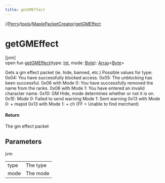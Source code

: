 ```yaml
---
title: getGMEffect
---
```

//[Perry](../../../index.html)/[tools](../index.html)/[MaplePacketCreator](index.html)/[getGMEffect](get-g-m-effect.html)



# getGMEffect



[jvm]\
open fun [getGMEffect](get-g-m-effect.html)(type: [Int](https://kotlinlang.org/api/latest/jvm/stdlib/kotlin/-int/index.html), mode: [Byte](https://kotlinlang.org/api/latest/jvm/stdlib/kotlin/-byte/index.html)): [Array](https://kotlinlang.org/api/latest/jvm/stdlib/kotlin/-array/index.html)<[Byte](https://kotlinlang.org/api/latest/jvm/stdlib/kotlin/-byte/index.html)>



Gets a gm effect packet (ie. hide, banned, etc.) Possible values for type: 0x04: You have successfully blocked access. 0x05: The unblocking has been successful. 0x06 with Mode 0: You have successfully removed the name from the ranks. 0x06 with Mode 1: You have entered an invalid character name. 0x10: GM Hide, mode determines whether or not it is on. 0x1E: Mode 0: Failed to send warning Mode 1: Sent warning 0x13 with Mode 0: + mapid 0x13 with Mode 1: + ch (FF = Unable to find merchant)



#### Return



The gm effect packet



## Parameters


jvm

| | |
|---|---|
| type | The type |
| mode | The mode |




